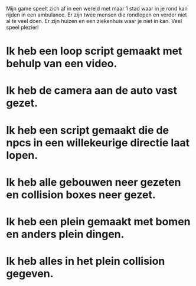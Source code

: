 Mijn game speelt zich af in een wereld met maar 1 stad waar in je rond kan rijden in een ambulance. Er zijn twee mensen die rondlopen en verder niet al te veel doen. Er zijn huizen en een ziekenhuis waar je niet in kan. Veel speel plezier!
# Ik heb een loop script gemaakt met behulp van een video.
# Ik heb de camera aan de auto vast gezet. 
# Ik heb een script gemaakt die de npcs in een willekeurige directie laat lopen.
# Ik heb alle gebouwen neer gezeten en collision boxes neer gezet. 
# Ik heb een plein gemaakt met bomen en anders plein dingen.
# Ik heb alles in het plein collision gegeven.
